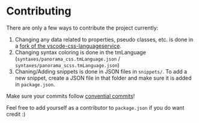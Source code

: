 # Contributing
There are only a few ways to contribute the project currently:
1. Changing any data related to properties, pseudo classes, etc. is done in a [fork of the vscode-css-languageservice](https://github.com/panorama-languages-support/vscode-panorama-css-languageservice).
2. Changing syntax coloring is done in the tmLanguage (`syntaxes/panorama_css.tmLanguage.json` / `syntaxes/panorama_scss.tmLanguage.json`)
3. Chaning/Adding snippets is done in JSON files in `snippets/`. To add a new snippet, create a JSON file in that folder and make sure it is added in `package.json`.

Make sure your commits follow [convential commits](https://www.conventionalcommits.org/en/v1.0.0/)!

Feel free to add yourself as a contributor to `package.json` if you do want credit :)
